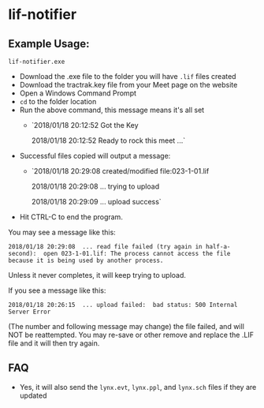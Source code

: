 # lif-notifier

## Example Usage:
`lif-notifier.exe`

- Download the .exe file to the folder you will have `.lif` files created
- Download the tractrak.key file from your Meet page on the website
- Open a Windows Command Prompt
- `cd` to the folder location
- Run the above command, this message means it's all set
  - `2018/01/18 20:12:52 Got the Key
  
     2018/01/18 20:12:52 Ready to rock this meet ...`
- Successful files copied will output a message: 
  - `2018/01/18 20:29:08 created/modified file:023-1-01.lif
  
     2018/01/18 20:29:08  ... trying to upload

     2018/01/18 20:29:09  ... upload success`
- Hit CTRL-C to end the program.

You may see a message like this:

`2018/01/18 20:29:08  ... read file failed (try again in half-a-second):  open 023-1-01.lif: The process cannot access the file because it is being used by another process.`

Unless it never completes, it will keep trying to upload.

If you see a message like this:

`2018/01/18 20:26:15  ... upload failed:  bad status: 500 Internal Server Error`
 
 (The number and following message may change) the file failed, and will NOT be reattempted. You may re-save or other remove and replace the .LIF file and it will then try again.

## FAQ ##
- Yes, it will also send the `lynx.evt`, `lynx.ppl`, and `lynx.sch` files if they are updated
